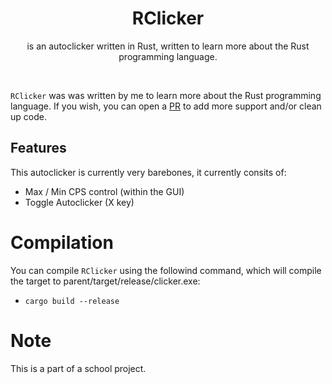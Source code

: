<h1 align="center">RClicker</h1>
<p align="center">is an autoclicker written in Rust, written to learn more about the Rust programming language.</p><br>

``RClicker`` was  was written by me to learn more about the Rust programming language. If you wish, you can open a [PR](https://github.com/NoSequel/RClicker/pulls) to add more support and/or clean up code.

## Features
This autoclicker is currently very barebones, it currently consits of:
* Max / Min CPS control (within the GUI)
* Toggle Autoclicker (X key)

# Compilation
You can compile `RClicker` using the followind command, which will compile the target to parent/target/release/clicker.exe:
- ``cargo build --release``

# Note
This is a part of a school project.